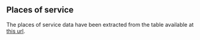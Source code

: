 ## Places of service

The places of service data have been extracted from the table available at [this url](https://www.cms.gov/Medicare/Coding/place-of-service-codes/Place_of_Service_Code_Set.html).